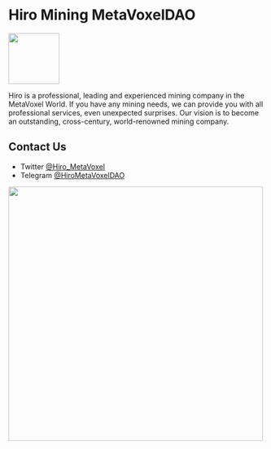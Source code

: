 # Hiro Mining MetaVoxelDAO

<img src="https://daos.snowcrash.space/daos/hiro/logo.png" width="100" />

Hiro is a professional, leading and experienced mining company in the MetaVoxel World. If you have any mining needs, we can provide you with all professional services, even unexpected surprises. Our vision is to become an outstanding, cross-century, world-renowned mining company.

## Contact Us

- Twitter [@Hiro_MetaVoxel](https://twitter.com/Hiro_MetaVoxel)
- Telegram [@HiroMetaVoxelDAO](https://t.me/HiroMetaVoxelDAO)

<img src="https://daos.snowcrash.space/static/world_a1.svg" width="500" />